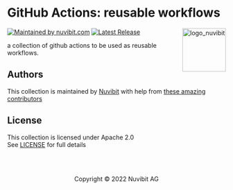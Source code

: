 
# GitHub Actions: reusable workflows

<!-- LOGO -->
<a href="https://nuvibit.com">
    <img src="https://nuvibit.com/images/logo/logo-nuvibit-badge_hu2398833645951523197.png" alt="logo_nuvibit" title="nuvibit" align="right" width="100" />
</a>

<!-- SHIELDS -->
[![Maintained by nuvibit.com][nuvibit-shield]][nuvibit-url]
[![Latest Release][release-shield]][release-url]

<!-- DESCRIPTION -->
a collection of github actions to be used as reusable workflows.

<!-- AUTHORS -->
## Authors

This collection is maintained by [Nuvibit][nuvibit-url] with help from [these amazing contributors][contributors-url]

<!-- LICENSE -->
## License

This collection is licensed under Apache 2.0
<br />
See [LICENSE][license-url] for full details

<!-- COPYRIGHT -->
<br />
<br />
<p align="center">Copyright &copy; 2022 Nuvibit AG</p>

<!-- MARKDOWN LINKS & IMAGES -->
[nuvibit-shield]: https://img.shields.io/badge/maintained%20by-nuvibit.com-%235849a6.svg?style=flat&color=1c83ba
[nuvibit-url]: https://nuvibit.com
[release-shield]: https://img.shields.io/github/v/release/nuvibit/cloud-demo-app?style=flat&color=success
[release-url]: https://github.com/nuvibit/cloud-demo-app/releases
[contributors-url]: https://github.com/nuvibit/cloud-demo-app/graphs/contributors
[license-url]: https://github.com/nuvibit/cloud-demo-app/tree/master/LICENSE
